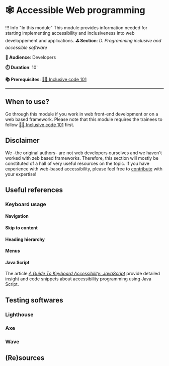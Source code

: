 # 🕸️ Accessible Web programming


!!! Info "In this module"
    This module provides information needed for starting implementing accessibility and inclusiveness into web developpement and applications.
**⛳️ Section**: *D. Programming inclusive and accessible software*

**👥 Audience**: Developers

**⏱️ ️Duration**: 10'

**📚 Prerequisites**: [👩‍💻 Inclusive code 101](D-ICO.md)

---

## When to use?
Go through this module if you work in web front-end development or on a web based framework. Please note that this module requires the trainees to follow [👩‍💻 Inclusive code 101](D-ICO.md) first.

## Disclaimer

We -the original authors- are not web developers ourselves and we haven't worked with zeb based frameworks. Therefore, this section will mostly be constituted of a hall of very useful resources on the topic. If you have experience with web-based accessibility, please feel free to [contribute](https://github.com/Page-and-Maxence/building-inclusive-open-source-software) with your expertise!

## Useful references

### Keyboard usage

#### Navigation

#### Skip to content

#### Heading hierarchy

#### Menus

#### Java Script

The article [*A Guide To Keyboard Accessibility: JavaScript*](https://www.smashingmagazine.com/2022/11/guide-keyboard-accessibility-javascript-part2/) provide detailed insight and code snippets about accessibility programming using Java Script.

## Testing softwares

### Lighthouse

### Axe

### Wave

## (Re)sources